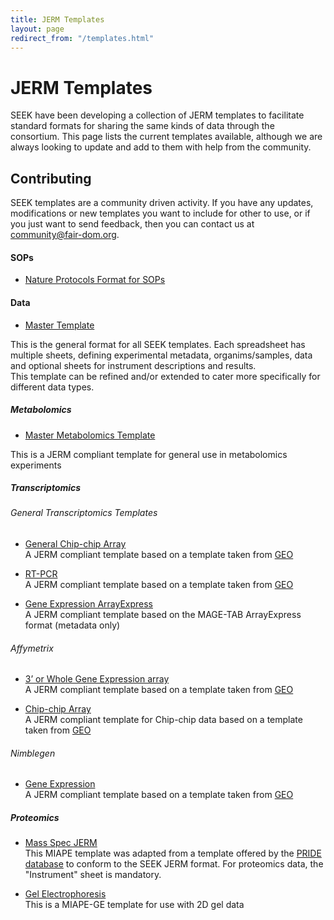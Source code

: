 ```yaml
---
title: JERM Templates
layout: page
redirect_from: "/templates.html"
---
```


# JERM Templates

SEEK have been developing a collection of JERM templates to facilitate standard formats for sharing the same kinds of data through the consortium. This page lists the current templates available, although we are always looking to update and add to them with help from the community.

## Contributing 
SEEK templates are a community driven activity. If you have any updates, modifications or new templates you want to include for other to use, or if you just want to send feedback, then you can contact us at <community@fair-dom.org>.

#### SOPs

* [Nature Protocols Format for SOPs](/attachments/NatureProtocolsFormat.doc)

#### Data

* [Master Template](https://fairdomhub.org/data_files/927)  

This is the general format for all SEEK templates. Each spreadsheet has multiple sheets, defining experimental metadata, organims/samples, data and optional sheets for instrument descriptions and results.  
This template can be refined and/or extended to cater more specifically for different data types.

##### Metabolomics

* [Master Metabolomics Template](https://fairdomhub.org/data_files/927)

This is a JERM compliant template for general use in metabolomics experiments

##### Transcriptomics

###### General Transcriptomics Templates

* [General Chip-chip Array](https://fairdomhub.org/data_files/931)  
A JERM compliant template based on a template taken from [GEO][3]  

* [RT-PCR](https://fairdomhub.org/data_files/930)  
A JERM compliant template based on a template taken from [GEO][3]

* [Gene Expression ArrayExpress](https://fairdomhub.org/data_files/8)  
A JERM compliant template based on the MAGE-TAB ArrayExpress format (metadata only)  

###### Affymetrix

* [3’ or Whole Gene Expression array](https://fairdomhub.org/data_files/928)  
A JERM compliant template based on a template taken from [GEO][3]  

* [Chip-chip Array](https://fairdomhub.org/data_files/929)  
A JERM compliant template for Chip-chip data based on a template taken from [GEO][3]

###### Nimblegen

* [Gene Expression](https://fairdomhub.org/data_files/933)  
A JERM compliant template based on a template taken from [GEO][3]  

##### Proteomics

* [Mass Spec JERM](https://fairdomhub.org/data_files/932)  
This MIAPE template was adapted from a template offered by the [PRIDE database][5] to conform to the SEEK JERM format. For proteomics data, the "Instrument" sheet is mandatory.

* [Gel Electrophoresis](https://fairdomhub.org/data_files/938)  
This is a MIAPE-GE template for use with 2D gel data

[3]: http://www.ncbi.nlm.nih.gov/geo/
[5]: http://www.ebi.ac.uk/pride/
  